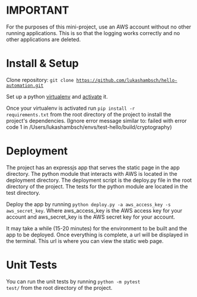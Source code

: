 IMPORTANT
===============
For the purposes of this mini-project, use an AWS account without no other running applications. This is so that the logging works correctly and no other applications are deleted.

Install & Setup
=================

Clone repository: <code>git clone https://github.com/lukashambsch/hello-automation.git</code>

Set up a python <a href="https://virtualenv.pypa.io/en/stable/">virtualenv</a> and <a href="https://virtualenv.pypa.io/en/stable/userguide/#activate-script">activate</a> it.

Once your virtualenv is activated run <code>pip install -r requirements.txt</code> from the root directory of the project to install the project's dependencies. (Ignore error message similar to: failed with error code 1 in /Users/lukashambsch/envs/test-hello/build/cryptography)

Deployment
==============

The project has an expressjs app that serves the static page in the app directory. The python module that interacts with AWS is located in the deployment directory. The deployment script is the deploy.py file in the root directory of the project. The tests for the python module are located in the test directory.

Deploy the app by running <code>python deploy.py -a aws_access_key -s aws_secret_key</code>. Where aws_access_key is the AWS access key for your account and aws_secret_key is the AWS secret key for your account.

It may take a while (15-20 minutes) for the environment to be built and the app to be deployed. Once everything is complete, a url will be displayed in the terminal. This url is where you can view the static web page.

Unit Tests
============
You can run the unit tests by running <code>python -m pytest
test/</code> from the root directory of the project.

